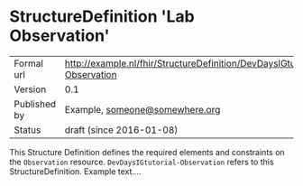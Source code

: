 # StructureDefinition 'Lab Observation'

|||
|-|-|
|Formal url|http://example.nl/fhir/StructureDefinition/DevDaysIGtutorial-Observation|
|Version|0.1|
|Published by|Example, someone@somewhere.org|
|Status|draft (since 2016-01-08)|


This Structure Definition defines the required elements and constraints on the `Observation` resource. 
`DevDaysIGtutorial-Observation` refers to this StructureDefinition. Example text....